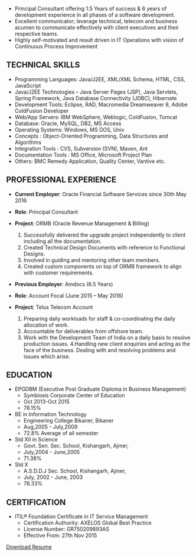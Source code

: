 -	Principal Consultant offering 1.5 Years of success & 6 years of development experience in all phases of a software development.
-	Excellent communicator; leverage technical, telecom and business acumen to communicate effectively with client executives and their respective teams.
-	Highly self-motivated and result driven in IT Operations with vision of Continuous Process Improvement



## TECHNICAL SKILLS
-	Programming Languages: Java/J2EE, XML/XML Schema, HTML, CSS, JavaScript
-	Java/J2EE Technologies – Java Server Pages (JSP), Java Servlets, Spring Framework, Java Database Connectivity (JDBC), Hibernate
-	Development Tools: Eclipse, RAD, Macromedia Dreamweaver 8, Adobe ColdFusion Developer
-	Web/App Servers: IBM WebSphere, Weblogic, ColdFusion, Tomcat 
-	Database: Oracle, MySQL, DB2, MS Access
-	Operating Systems: Windows, MS DOS, Unix
-	Concepts : Object-Oriented Programming, Data Structures and Algorithms
-	Integration Tools : CVS, Subversion (SVN), Maven, Ant
-	Documentation Tools :  MS Office, Microsoft Project Plan
-	Others: BMC Remedy Application, Quality Center, Vantive etc.


## PROFESSIONAL EXPERIENCE

- **Current Employer**: Oracle Financial Software Services since 30th May 2016
- **Role**: Principal Consultant
- **Project**: ORMB (Oracle Revenue Management & Billing)
  1.	Successfully delivered the upgrade project independently to client including all the documentation. 
  2.	Created Technical Design Documents with reference to Functional Designs. 
  3.	Involved in guiding and mentoring other team members.
  4.	Created custom components on top of ORMB framework to align with customer requirements.


- **Previous Employer**: Amdocs (6.5 Years)
- **Role**: Account Focal (June 2015 – May 2016)
- **Project**: Telus Telecom Account
  1. Preparing daily workloads for staff & co-coordinating the daily allocation of work.
  2. Accountable for deliverables from offshore team. 
  3. Work with the Development Team of India on a daily basis to resolve production issues. 
  4.Handling new client enquiries and acting as the face of the business. Dealing with and resolving problems and issues which arise.


## EDUCATION                                                                                                                                                                                            

-	EPGDBM (Executive Post Graduate Diploma in Business Management)
    - Symbiosis Corporate Center of  Education 
    - Oct 2013-Oct 2015
    - 78.15% 
-	BE in Information Technology
    - Engineering College Bikaner, Bikaner
    - Aug,2005 - July,2009
    - 72.8%  Average of all semester
-	Std XII in Science
    - Govt. Sen. Sec. School, Kishangarh, Ajmer, 
    - July,2004 - June,2005
    - 71.38%
-	Std X
    - A.S.D.D.J Sec. School, Kishangarh, Ajmer, 
    - July, 2002 - June, 2003
    - 78.33%


## CERTIFICATION

- ITIL® Foundation Certificate in IT Service Management
    - Certification Authority: AXELOS Global Best Practice
    - License Number: GR750209893AS
    - Effective From: 27th Nov 2015


[Download Resume](https://ashutoshsharma31.github.io/Ashutosh%20Sharma(Technical).doc)

